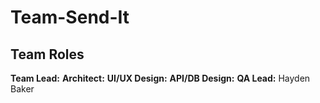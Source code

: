 # Team-Send-It

## Team Roles
**Team Lead:** 
**Architect:** 
**UI/UX Design:** 
**API/DB Design:** 
**QA Lead:** Hayden Baker
